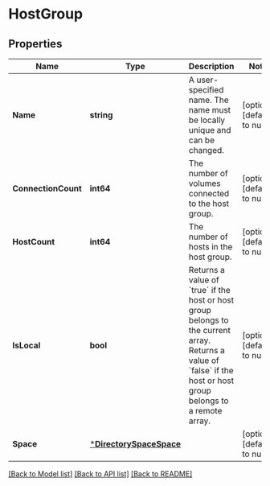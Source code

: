 # HostGroup

## Properties
Name | Type | Description | Notes
------------ | ------------- | ------------- | -------------
**Name** | **string** | A user-specified name. The name must be locally unique and can be changed. | [optional] [default to null]
**ConnectionCount** | **int64** | The number of volumes connected to the host group. | [optional] [default to null]
**HostCount** | **int64** | The number of hosts in the host group. | [optional] [default to null]
**IsLocal** | **bool** | Returns a value of &#x60;true&#x60; if the host or host group belongs to the current array. Returns a value of &#x60;false&#x60; if the host or host group belongs to a remote array. | [optional] [default to null]
**Space** | [***DirectorySpaceSpace**](DirectorySpace_space.md) |  | [optional] [default to null]

[[Back to Model list]](../README.md#documentation-for-models) [[Back to API list]](../README.md#documentation-for-api-endpoints) [[Back to README]](../README.md)

